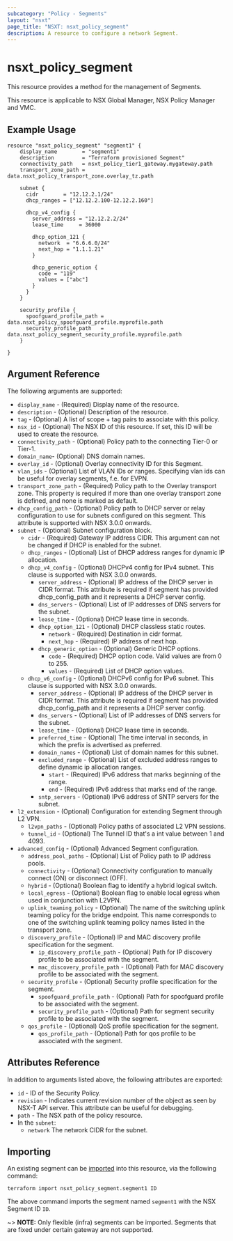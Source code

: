 ```yaml
---
subcategory: "Policy - Segments"
layout: "nsxt"
page_title: "NSXT: nsxt_policy_segment"
description: A resource to configure a network Segment.
---
```


# nsxt_policy_segment

This resource provides a method for the management of Segments.

This resource is applicable to NSX Global Manager, NSX Policy Manager and VMC.

## Example Usage

```hcl
resource "nsxt_policy_segment" "segment1" {
    display_name        = "segment1"
    description         = "Terraform provisioned Segment"
    connectivity_path   = nsxt_policy_tier1_gateway.mygateway.path
    transport_zone_path = data.nsxt_policy_transport_zone.overlay_tz.path

    subnet {
      cidr        = "12.12.2.1/24"
      dhcp_ranges = ["12.12.2.100-12.12.2.160"]

      dhcp_v4_config {
        server_address = "12.12.2.2/24"
        lease_time     = 36000

        dhcp_option_121 {
          network  = "6.6.6.0/24"
          next_hop = "1.1.1.21"
        }

        dhcp_generic_option {
          code = "119"
          values = ["abc"]
        }
      }
    }

    security_profile {
      spoofguard_profile_path = data.nsxt_policy_spoofguard_profile.myprofile.path
      security_profile_path   = data.nsxt_policy_segment_security_profile.myprofile.path
    }

}
```

## Argument Reference

The following arguments are supported:

* `display_name` - (Required) Display name of the resource.
* `description` - (Optional) Description of the resource.
* `tag` - (Optional) A list of scope + tag pairs to associate with this policy.
* `nsx_id` - (Optional) The NSX ID of this resource. If set, this ID will be used to create the resource.
* `connectivity_path` - (Optional) Policy path to the connecting Tier-0 or Tier-1.
* `domain_name`- (Optional) DNS domain names.
* `overlay_id` - (Optional) Overlay connectivity ID for this Segment.
* `vlan_ids` - (Optional) List of VLAN IDs or ranges. Specifying vlan ids can be useful for overlay segments, f.e. for EVPN.
* `transport_zone_path` - (Required) Policy path to the Overlay transport zone. This property is required if more than one overlay transport zone is defined, and none is marked as default.
* `dhcp_config_path` - (Optional) Policy path to DHCP server or relay configuration to use for subnets configured on this segment. This attribute is supported with NSX 3.0.0 onwards.
* `subnet` - (Optional) Subnet configuration block.
  * `cidr` - (Required) Gateway IP address CIDR. This argument can not be changed if DHCP is enabled for the subnet.
  * `dhcp_ranges` - (Optional) List of DHCP address ranges for dynamic IP allocation.
  * `dhcp_v4_config` - (Optional) DHCPv4 config for IPv4 subnet. This clause is supported with NSX 3.0.0 onwards.
    * `server_address` - (Optional) IP address of the DHCP server in CIDR format. This attribute is required if segment has provided dhcp_config_path and it represents a DHCP server config.
    * `dns_servers` - (Optional) List of IP addresses of DNS servers for the subnet.
    * `lease_time`  - (Optional) DHCP lease time in seconds.
    * `dhcp_option_121` - (Optional) DHCP classless static routes.
      * `network` - (Required) Destination in cidr format.
      * `next_hop` - (Required) IP address of next hop.
    * `dhcp_generic_option` - (Optional) Generic DHCP options.
      * `code` - (Required) DHCP option code. Valid values are from 0 to 255.
      * `values` - (Required) List of DHCP option values.
  * `dhcp_v6_config` - (Optional) DHCPv6 config for IPv6 subnet. This clause is supported with NSX 3.0.0 onwards.
    * `server_address` - (Optional) IP address of the DHCP server in CIDR format. This attribute is required if segment has provided dhcp_config_path and it represents a DHCP server config.
    * `dns_servers` - (Optional) List of IP addresses of DNS servers for the subnet.
    * `lease_time`  - (Optional) DHCP lease time in seconds.
    * `preferred_time` - (Optional) The time interval in seconds, in which the prefix is advertised as preferred.
    * `domain_names` - (Optional) List of domain names for this subnet.
    * `excluded_range` - (Optional) List of excluded address ranges to define dynamic ip allocation ranges.
      * `start` - (Required) IPv6 address that marks beginning of the range.
      * `end` - (Required) IPv6 address that marks end of the range.
    * `sntp_servers` - (Optional) IPv6 address of SNTP servers for the subnet.
* `l2_extension` - (Optional) Configuration for extending Segment through L2 VPN.
  * `l2vpn_paths` - (Optional) Policy paths of associated L2 VPN sessions.
  * `tunnel_id` - (Optional) The Tunnel ID that's a int value between 1 and 4093.
* `advanced_config` - (Optional) Advanced Segment configuration.
  * `address_pool_paths` - (Optional) List of Policy path to IP address pools.
  * `connectivity` - (Optional) Connectivity configuration to manually connect (ON) or disconnect (OFF).
  * `hybrid` - (Optional) Boolean flag to identify a hybrid logical switch.
  * `local_egress` - (Optional) Boolean flag to enable local egress when used in conjunction with L2VPN.
  * `uplink_teaming_policy` - (Optional) The name of the switching uplink teaming policy for the bridge endpoint. This name corresponds to one of the switching uplink teaming policy names listed in the transport zone.
  * `discovery_profile` - (Optional) IP and MAC discovery profile specification for the segment.
    * `ip_discovery_profile_path` - (Optional) Path for IP discovery profile to be associated with the segment.
    * `mac_discovery_profile_path` - (Optional) Path for MAC discovery profile to be associated with the segment.
  * `security_profile` - (Optional) Security profile specification for the segment.
    * `spoofguard_profile_path` - (Optional) Path for spoofguard profile to be associated with the segment.
    * `security_profile_path` - (Optional) Path for segment security profile to be associated with the segment.
  * `qos_profile` - (Optional) QoS profile specification for the segment.
    * `qos_profile_path` - (Optional) Path for qos profile to be associated with the segment.

## Attributes Reference

In addition to arguments listed above, the following attributes are exported:

* `id` - ID of the Security Policy.
* `revision` - Indicates current revision number of the object as seen by NSX-T API server. This attribute can be useful for debugging.
* `path` - The NSX path of the policy resource.
* In the `subnet`:
  * `network` The network CIDR for the subnet.

## Importing

An existing segment can be [imported][docs-import] into this resource, via the following command:

[docs-import]: /docs/import/index.html

```
terraform import nsxt_policy_segment.segment1 ID
```

The above command imports the segment  named `segment1` with the NSX Segment ID `ID`.

~> **NOTE:** Only flexible (infra) segments can be imported. Segments that are fixed under certain gateway are not supported.
